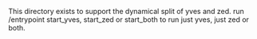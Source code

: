 This directory exists to support the dynamical split of yves and zed.
run /entrypoint start\_yves, start\_zed or start\_both to run just yves, just zed
or both.

